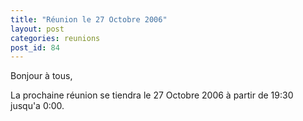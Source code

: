 ```yaml
---
title: "Réunion le 27 Octobre 2006"
layout: post
categories: reunions
post_id: 84
---
```

Bonjour à tous,

La prochaine réunion se tiendra le 27 Octobre 2006 à partir de 19:30 jusqu'a 0:00. 
